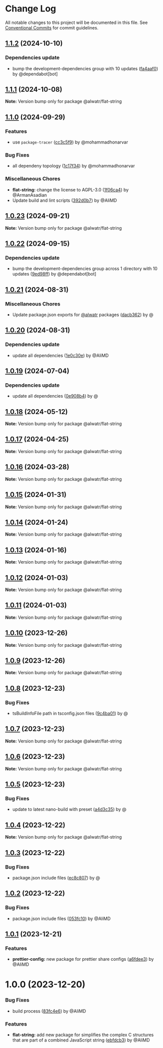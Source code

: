 # Change Log

All notable changes to this project will be documented in this file.
See [Conventional Commits](https://conventionalcommits.org) for commit guidelines.

## [1.1.2](https://github.com/Alwatr/nanolib/compare/@alwatr/flat-string@1.1.1...@alwatr/flat-string@1.1.2) (2024-10-10)

### Dependencies update

* bump the development-dependencies group with 10 updates ([fa4aaf0](https://github.com/Alwatr/nanolib/commit/fa4aaf04c907ecae06aa14000ce35216170c15ad)) by @dependabot[bot]

## [1.1.1](https://github.com/Alwatr/nanolib/compare/@alwatr/flat-string@1.1.0...@alwatr/flat-string@1.1.1) (2024-10-08)

**Note:** Version bump only for package @alwatr/flat-string

## [1.1.0](https://github.com/Alwatr/nanolib/compare/@alwatr/flat-string@1.0.23...@alwatr/flat-string@1.1.0) (2024-09-29)

### Features

* use `package-tracer` ([cc3c5f9](https://github.com/Alwatr/nanolib/commit/cc3c5f9c1a3d03f0d81b46835665f16a0426fd0d)) by @mohammadhonarvar

### Bug Fixes

* all dependeny topology ([1c17f34](https://github.com/Alwatr/nanolib/commit/1c17f349adf3e98e2a80ab2da4f0f81028dc9c5f)) by @mohammadhonarvar

### Miscellaneous Chores

* **flat-string:** change the license to AGPL-3.0 ([1f06ca4](https://github.com/Alwatr/nanolib/commit/1f06ca4edc93381ccbe4c8e04ef2f23a4218a2b6)) by @ArmanAsadian
* Update build and lint scripts ([392d0b7](https://github.com/Alwatr/nanolib/commit/392d0b71f446bce336b0256119a80f07aff794ba)) by @AliMD

## [1.0.23](https://github.com/Alwatr/nanolib/compare/@alwatr/flat-string@1.0.22...@alwatr/flat-string@1.0.23) (2024-09-21)

**Note:** Version bump only for package @alwatr/flat-string

## [1.0.22](https://github.com/Alwatr/nanolib/compare/@alwatr/flat-string@1.0.21...@alwatr/flat-string@1.0.22) (2024-09-15)

### Dependencies update

* bump the development-dependencies group across 1 directory with 10 updates ([9ed98ff](https://github.com/Alwatr/nanolib/commit/9ed98ffd0668d5a36e255c82edab3af53bffda8f)) by @dependabot[bot]

## [1.0.21](https://github.com/Alwatr/nanolib/compare/@alwatr/flat-string@1.0.20...@alwatr/flat-string@1.0.21) (2024-08-31)

### Miscellaneous Chores

* Update package.json exports for [@alwatr](https://github.com/alwatr) packages ([dacb362](https://github.com/Alwatr/nanolib/commit/dacb362b145e3c51b4aba00ff643687a3fac11d2)) by @

## [1.0.20](https://github.com/Alwatr/nanolib/compare/@alwatr/flat-string@1.0.19...@alwatr/flat-string@1.0.20) (2024-08-31)

### Dependencies update

* update all dependencies ([1e0c30e](https://github.com/Alwatr/nanolib/commit/1e0c30e6a3a8e19deb5185814e24ab6c08dca573)) by @AliMD

## [1.0.19](https://github.com/Alwatr/nanolib/compare/@alwatr/flat-string@1.0.18...@alwatr/flat-string@1.0.19) (2024-07-04)

### Dependencies update

* update all dependencies ([0e908b4](https://github.com/Alwatr/nanolib/commit/0e908b476a6b976ec2447f864c8cafcbb8a0f099)) by @

## [1.0.18](https://github.com/Alwatr/nanolib/compare/@alwatr/flat-string@1.0.17...@alwatr/flat-string@1.0.18) (2024-05-12)

**Note:** Version bump only for package @alwatr/flat-string

## [1.0.17](https://github.com/Alwatr/nanolib/compare/@alwatr/flat-string@1.0.16...@alwatr/flat-string@1.0.17) (2024-04-25)

**Note:** Version bump only for package @alwatr/flat-string

## [1.0.16](https://github.com/Alwatr/nanolib/compare/@alwatr/flat-string@1.0.15...@alwatr/flat-string@1.0.16) (2024-03-28)

**Note:** Version bump only for package @alwatr/flat-string

## [1.0.15](https://github.com/Alwatr/nanolib/compare/@alwatr/flat-string@1.0.14...@alwatr/flat-string@1.0.15) (2024-01-31)

**Note:** Version bump only for package @alwatr/flat-string

## [1.0.14](https://github.com/Alwatr/nanolib/compare/@alwatr/flat-string@1.0.13...@alwatr/flat-string@1.0.14) (2024-01-24)

**Note:** Version bump only for package @alwatr/flat-string

## [1.0.13](https://github.com/Alwatr/nanolib/compare/@alwatr/flat-string@1.0.12...@alwatr/flat-string@1.0.13) (2024-01-16)

**Note:** Version bump only for package @alwatr/flat-string

## [1.0.12](https://github.com/Alwatr/nanolib/compare/@alwatr/flat-string@1.0.11...@alwatr/flat-string@1.0.12) (2024-01-03)

**Note:** Version bump only for package @alwatr/flat-string

## [1.0.11](https://github.com/Alwatr/nanolib/compare/@alwatr/flat-string@1.0.10...@alwatr/flat-string@1.0.11) (2024-01-03)

**Note:** Version bump only for package @alwatr/flat-string

## [1.0.10](https://github.com/Alwatr/nanolib/compare/@alwatr/flat-string@1.0.9...@alwatr/flat-string@1.0.10) (2023-12-26)

**Note:** Version bump only for package @alwatr/flat-string

## [1.0.9](https://github.com/Alwatr/nanolib/compare/@alwatr/flat-string@1.0.8...@alwatr/flat-string@1.0.9) (2023-12-26)

**Note:** Version bump only for package @alwatr/flat-string

## [1.0.8](https://github.com/Alwatr/nanolib/compare/@alwatr/flat-string@1.0.7...@alwatr/flat-string@1.0.8) (2023-12-23)

### Bug Fixes

- tsBuildInfoFile path in tsconfig.json files ([9c4ba01](https://github.com/Alwatr/nanolib/commit/9c4ba01afdd6657de4e5feef09bb6ee03d9ce053)) by @

## [1.0.7](https://github.com/Alwatr/nanolib/compare/@alwatr/flat-string@1.0.6...@alwatr/flat-string@1.0.7) (2023-12-23)

**Note:** Version bump only for package @alwatr/flat-string

## [1.0.6](https://github.com/Alwatr/nanolib/compare/@alwatr/flat-string@1.0.5...@alwatr/flat-string@1.0.6) (2023-12-23)

**Note:** Version bump only for package @alwatr/flat-string

## [1.0.5](https://github.com/Alwatr/nanolib/compare/@alwatr/flat-string@1.0.4...@alwatr/flat-string@1.0.5) (2023-12-23)

### Bug Fixes

- update to latest nano-build with preset ([a4d3c35](https://github.com/Alwatr/nanolib/commit/a4d3c35f9d86521312bd16dd9853519f4ed2e0b4)) by @

## [1.0.4](https://github.com/Alwatr/nanolib/compare/@alwatr/flat-string@1.0.3...@alwatr/flat-string@1.0.4) (2023-12-22)

**Note:** Version bump only for package @alwatr/flat-string

## [1.0.3](https://github.com/Alwatr/nanolib/compare/@alwatr/flat-string@1.0.2...@alwatr/flat-string@1.0.3) (2023-12-22)

### Bug Fixes

- package.json include files ([ec8c807](https://github.com/Alwatr/nanolib/commit/ec8c8075ea88d669a84037077b01f92f6ea078f1)) by @

## [1.0.2](https://github.com/Alwatr/nanolib/compare/@alwatr/flat-string@1.0.1...@alwatr/flat-string@1.0.2) (2023-12-22)

### Bug Fixes

- package.json include files ([053fc10](https://github.com/Alwatr/nanolib/commit/053fc10b518038647136db9ada2433e27ecb2e63)) by @AliMD

## [1.0.1](https://github.com/Alwatr/nanolib/compare/@alwatr/flat-string@1.0.0...@alwatr/flat-string@1.0.1) (2023-12-21)

### Features

- **prettier-config:** new package for prettier share configs ([a6fdee3](https://github.com/Alwatr/nanolib/commit/a6fdee34591abb1d19e7ea7e431bd6624e2ea6d4)) by @AliMD

# 1.0.0 (2023-12-20)

### Bug Fixes

- build process ([83fc4e6](https://github.com/Alwatr/nanolib/commit/83fc4e609f86c25291e5f89016d6777bf197ffcb)) by @AliMD

### Features

- **flat-string:** add new package for simplifies the complex C structures that are part of a combined JavaScript string ([ebfdcb3](https://github.com/Alwatr/nanolib/commit/ebfdcb368bc111e59d6b920f572d6365eef62144)) by @AliMD
